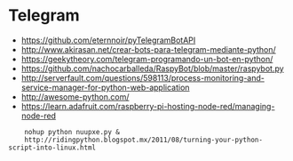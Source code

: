 Telegram
==

- https://github.com/eternnoir/pyTelegramBotAPI
- http://www.akirasan.net/crear-bots-para-telegram-mediante-python/
- https://geekytheory.com/telegram-programando-un-bot-en-python/
- https://github.com/nachocarballeda/RaspyBot/blob/master/raspybot.py
- http://serverfault.com/questions/598113/process-monitoring-and-service-manager-for-python-web-application
- http://awesome-python.com/
- https://learn.adafruit.com/raspberry-pi-hosting-node-red/managing-node-red

```
    nohup python nuupxe.py &
    http://ridingpython.blogspot.mx/2011/08/turning-your-python-script-into-linux.html
```